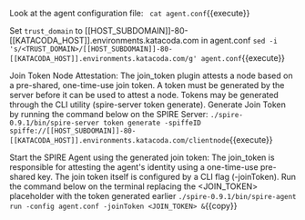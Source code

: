 Look at the agent configuration file:
` cat agent.conf`{{execute}}

Set `trust_domain` to [[HOST_SUBDOMAIN]]-80-[[KATACODA_HOST]].environments.katacoda.com in agent.conf
`sed -i 's/<TRUST_DOMAIN>/[[HOST_SUBDOMAIN]]-80-[[KATACODA_HOST]].environments.katacoda.com/g' agent.conf`{{execute}}

Join Token Node Attestation:
The join_token plugin attests a node based on a pre-shared, one-time-use join token. A token must be generated by the server before it can be used to attest a node.
Tokens may be generated through the CLI utility (spire-server token generate).
Generate Join Token by running the command below on the SPIRE Server: 
`./spire-0.9.1/bin/spire-server token generate -spiffeID spiffe://[[HOST_SUBDOMAIN]]-80-[[KATACODA_HOST]].environments.katacoda.com/clientnode`{{execute}}

Start the SPIRE Agent using the generated join token:
The join_token is responsible for attesting the agent's identity using a one-time-use pre-shared key.
The join token itself is configured by a CLI flag (-joinToken).
Run the command below on the terminal replacing the <JOIN_TOKEN> placeholder with the token generated earlier
`./spire-0.9.1/bin/spire-agent run -config agent.conf -joinToken <JOIN_TOKEN> &`{{copy}}
